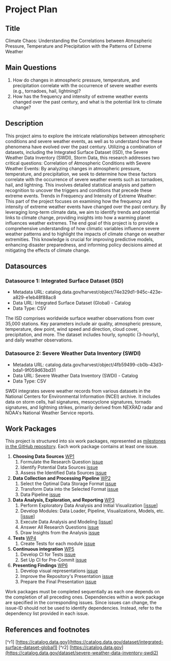 # Project Plan

## Title

Climate Chaos: Understanding the Correlations between Atmospheric Pressure, Temperature and Precipitation with the Patterns of Extreme Weather
## Main Questions

1. How do changes in atmospheric pressure, temperature, and precipitation correlate with the occurrence of severe weather events (e.g., tornadoes, hail, lightning)?
2. How has the frequency and intensity of extreme weather events changed over the past century, and what is the potential link to climate change?

## Description

This project aims to explore the intricate relationships between atmospheric conditions and severe weather events, as well as to understand how these phenomena have evolved over the past century. Utilizing a combination of datasets, including the Integrated Surface Dataset (ISD), the Severe Weather Data Inventory (SWDI), Storm Data, this research addresses two critical questions:
Correlation of Atmospheric Conditions with Severe Weather Events: By analyzing changes in atmospheric pressure, temperature, and precipitation, we seek to determine how these factors correlate with the occurrence of severe weather events such as tornadoes, hail, and lightning. This involves detailed statistical analysis and pattern recognition to uncover the triggers and conditions that precede these extreme events.
Trends in Frequency and Intensity of Extreme Weather: This part of the project focuses on examining how the frequency and intensity of extreme weather events have changed over the past century. By leveraging long-term climate data, we aim to identify trends and potential links to climate change, providing insights into how a warming planet influences weather extremes.
The end goal of this project is to provide a comprehensive understanding of how climatic variables influence severe weather patterns and to highlight the impacts of climate change on weather extremities. This knowledge is crucial for improving predictive models, enhancing disaster preparedness, and informing policy decisions aimed at mitigating the effects of climate change.
## Datasources

<!-- Describe each datasources you plan to use in a section. Use the prefic "DatasourceX" where X is the id of the datasource. -->

### Datasource 1: Integrated Surface Dataset (ISD)
* Metadata URL: catalog.data.gov/harvest/object/74e329d1-945c-423e-a829-e1eb48f88ac8
* Data URL: Integrated Surface Dataset (Global) - Catalog
* Data Type: CSV

The ISD comprises worldwide surface weather observations from over 35,000 stations. Key parameters include air quality, atmospheric pressure, temperature, dew point, wind speed and direction, cloud cover, precipitation, and more. The dataset includes hourly, synoptic (3-hourly), and daily weather observations.

### Datasource 2: Severe Weather Data Inventory (SWDI)
* Metadata URL: catalog.data.gov/harvest/object/4fb59499-cb0b-43d3-bda1-9f059d63bd31
* Data URL: Severe Weather Data Inventory (SWDI) - Catalog
* Data Type: CSV

SWDI integrates severe weather records from various datasets in the National Centers for Environmental Information (NCEI) archive. It includes data on storm cells, hail signatures, mesocyclone signatures, tornado signatures, and lightning strikes, primarily derived from NEXRAD radar and NOAA's National Weather Service reports.

## Work Packages

<!-- List of work packages ordered sequentially, each pointing to an issue with more details. -->

This project is structured into six work packages, represented as [milestones in the GitHub repository](https://github.com/Hassan8725/advance_data_engineering/milestones).
Each work package contains at least one issue. 

1. **Choosing Data Sources** [WP1](https://github.com/TJSarhandi/MADE-01/milestone/1)
    1. Formulate the Research Question [issue](https://github.com/TJSarhandi/MADE-01/issues/3)
    2. Identify Potential Data Sources [issue](https://github.com/TJSarhandi/MADE-01/issues/4)
    3. Assess the Identified Data Sources [issue](https://github.com/TJSarhandi/MADE-01/issues/5)
2. **Data Collection and Processing Pipeline** [WP2](https://github.com/TJSarhandi/MADE-01/milestone/2)
    1. Select the Optimal Data Storage Format [issue](https://github.com/TJSarhandi/MADE-01/issues/6)
    2. Transform Data into the Selected Format [issue](https://github.com/TJSarhandi/MADE-01/issues/7)
    3. Data Pipeline [issue](https://github.com/TJSarhandi/MADE-01/issues/8)
3. **Data Analysis, Exploration, and Reporting** [WP3](https://github.com/TJSarhandi/MADE-01/milestone/3)
    1. Perform Exploratory Data Analysis and Initial Visualization [[issue](https://github.com/TJSarhandi/MADE-01/issues/9)]
    2. Develop Modules: Data Loader, Pipeline, Visualizations, Models, etc. [[issue](https://github.com/TJSarhandi/MADE-01/issues/10)]
    3. Execute Data Analysis and Modeling [[issue](https://github.com/TJSarhandi/MADE-01/issues/11)]
    4. Answer All Research Questions [issue](https://github.com/TJSarhandi/MADE-01/issues/12)
    5. Draw Insights from the Analysis [issue](https://github.com/TJSarhandi/MADE-01/issues/13)
4. **Tests** [WP4](https://github.com/TJSarhandi/MADE-01/milestone/4)
    1. Create Tests for each module [issue](https://github.com/TJSarhandi/MADE-01/issues/14)
5. **Continuous integration** [WP5](https://github.com/TJSarhandi/MADE-01/milestone/5)
    1.	Develop CI for Tests [issue](https://github.com/TJSarhandi/MADE-01/issues/15)
    2.	Set Up CI for Pre-Commit [issue](https://github.com/TJSarhandi/MADE-01/issues/16)
6. **Presenting Findings** [WP6](https://github.com/TJSarhandi/MADE-01/milestone/6)
    1.	Develop visual representations [issue](https://github.com/TJSarhandi/MADE-01/issues/17)
    2. Improve the Repository's Presentation [issue](https://github.com/TJSarhandi/MADE-01/issues/18)
    3. Prepare the Final Presentation [issue](https://github.com/TJSarhandi/MADE-01/issues/19)


Work packages must be completed sequentially as each one depends on the completion of all preceding ones. Dependencies within a work package are specified in the corresponding issues.
Since issues can change, the issue-ID should not be used to identify dependencies. Instead, refer to the dependency list provided in each issue.

## References and footnotes

[^r1] [https://catalog.data.gov](https://catalog.data.gov/dataset/integrated-surface-dataset-global1)
[^r2] [https://catalog.data.gov](https://catalog.data.gov/dataset/severe-weather-data-inventory-swdi2)


